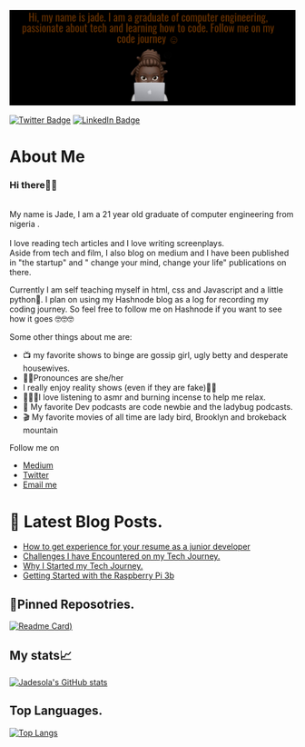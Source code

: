 [![Jade's GitHub Banner](./assets/Github-banner-PixTeller.png)](https://jadekareem.hashnode.dev)

[![Twitter Badge](https://img.shields.io/badge/Twitter-Profile-informational?style=flat&logo=twitter&logoColor=white&color=1CA2F1)](https://twitter.com/jadecodes)
[![LinkedIn Badge](https://img.shields.io/badge/LinkedIn-Profile-informational?style=flat&logo=linkedin&logoColor=white&color=0D76A8)](https://ng.linkedin.com/in/jadesola-kareem-9a9609193)

<body>
  
# About Me
### Hi there👋🏾

<!--
**jadesola123/jadesola123** is a ✨ _special_ ✨ repository because its `README.md` (this file) appears on your GitHub profile.

Here are some ideas to get you started:

- 🔭 I’m currently working on ...
- 🌱 I’m currently learning ...
- 👯 I’m looking to collaborate on ...
- 🤔 I’m looking for help with ...
- 💬 Ask me about ...
- 📫 How to reach me: ...
- 😄 Pronouns: ...
- ⚡ Fun fact: ...
-->

<br>My name is Jade, I am a 21 year old graduate of computer engineering from nigeria . </br> <br>I love reading tech articles and I love writing screenplays. </br>
Aside from tech and film, I also blog on medium and I have been published in "the startup" and " change your mind, change your life" publications on there.



Currently I am self teaching myself in html, css and Javascript and a little python🤭. I plan on using my Hashnode blog as a log for recording my coding journey. So feel free to follow me on Hashnode if you want to see how it goes 🤓🤓🤓



<p>Some other things about me are: </p>

<ul>
<li>📺 my favorite shows to binge are gossip girl, ugly betty and desperate housewives.


<li>👩🏾Pronounces are she/her 


<li>I really enjoy reality shows (even if they are fake)🌚🌚


<li>💆🏾‍♀️I love listening to asmr and burning incense to help me relax.


<li>🎤 My favorite Dev podcasts are code newbie and the ladybug podcasts.



<li>🎬 My favorite movies of all time are lady bird, Brooklyn and brokeback mountain

</ul>

Follow me on 
<ul>
<li><a href="http://medium.com/@jadesolak.business" target="_blank">
Medium</a></li>
<li><a href="http://www.twitter.com/jadecodes" target="_blank">
Twitter</a></li>

<li><a href="mailto: Jadesolak.business@gmail.com">Email me</a></li>
</ul>

</body>

# 📩 Latest Blog Posts.
<!-- BLOG-POST-LIST:START -->
- [How to get experience for your resume as a junior developer](https://jadekareem.hashnode.dev/how-to-get-experience-for-your-resume-as-a-junior-developer-1)
- [Challenges I have Encountered on my Tech Journey.](https://jadekareem.hashnode.dev/challenges-i-have-encountered-on-my-tech-journey)
- [Why I Started my Tech Journey.](https://jadekareem.hashnode.dev/why-i-started-my-tech-journey)
- [Getting Started with the Raspberry Pi 3b](https://jadekareem.hashnode.dev/getting-started-with-the-raspberry-pi-3b)
<!-- BLOG-POST-LIST:END -->

## 📌Pinned Reposotries.
[![Readme Card](https://github-readme-stats.vercel.app/api/pin/?username=jadesola123&repo=Seedbuilders-Innovation&show_icons=true&theme=great-gatsby))](https://github.com/jadesola123/github-readme-stats)


## My stats📈

[![Jadesola's GitHub stats](https://github-readme-stats.vercel.app/api?username=jadesola123&show_icons=true&theme=great-gatsby)](https://github.com/jadesola123/github-readme-stats)

## Top Languages. 
[![Top Langs](https://github-readme-stats.vercel.app/api/top-langs/?username=jadesola123&layout=compact&show_icons=true&theme=great-gatsby)](https://github.com/jadesola123/github-readme-stats)
